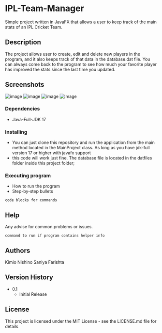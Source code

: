 # IPL-Team-Manager

Simple project written in JavaFX that allows a user to keep track of the main stats of an IPL Cricket Team.

## Description

The project allows user to create, edit and delete new players in the program, and it also keeps track of that data in the database.dat file. 
You can always come back to the program to see how much your favorite player has improved the stats since the last time you updated.

## Screenshots
![image](https://user-images.githubusercontent.com/12988560/162604306-a94e297c-c8c4-4bb4-8155-c3dc3e642714.png)
![image](https://user-images.githubusercontent.com/12988560/162604312-876c7ad3-377d-4865-8d3f-63e5b7b09d6d.png)
![image](https://user-images.githubusercontent.com/12988560/162604321-7d740469-fc0b-45ec-ad2b-e517c9d44535.png)
![image](https://user-images.githubusercontent.com/12988560/162604336-9ccd1881-7433-4ca2-8c61-740992e6230d.png)


### Dependencies

* Java-Full-JDK 17

### Installing

* You can just clone this repository and run the application from the main method located in the MainProject class. As long as you have jdk-full version 17 or higher with javafx support
* this code will work just fine. The database file is located in the datfiles folder inside this project folder;

### Executing program

* How to run the program
* Step-by-step bullets
```
code blocks for commands
```

## Help

Any advise for common problems or issues.
```
command to run if program contains helper info
```

## Authors

Kimio Nishino
Saniya Farishta


## Version History

* 0.1
    * Initial Release

## License

This project is licensed under the MIT License - see the LICENSE.md file for details

